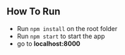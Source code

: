 ## How To Run 

- Run ``` npm install ``` on the root folder
- Run ``` npm start ``` to start the app
- go to __localhost:8000__